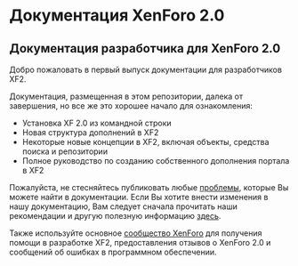 # Документация XenForo 2.0

## Документация разработчика для XenForo 2.0

Добро пожаловать в первый выпуск документации для разработчиков XF2.

Документация, размещенная в этом репозитории, далека от завершения, но все же это хорошее начало для ознакомления:

* Установка XF 2.0 из командной строки
* Новая структура дополнений в XF2
* Некоторые новые концепции в XF2, включая объекты, средства поиска и репозитории
* Полное руководство по созданию собственного дополнения портала в XF2

Пожалуйста, не стесняйтесь публиковать любые [проблемы](https://github.com/xenforo-ltd/docs/issues), которые Вы можете найти в документации. Если Вы хотите внести изменения в нашу документацию, Вам следует сначала прочитать наши рекомендации и другую полезную информацию [здесь](https://github.com/xenforo-ru/docs/blob/main-ru/CONTRIBUTING.md).

Также используйте основное [сообщество XenForo](https://xenforo.com/community) для получения помощи в разработке XF2, предоставления отзывов о XenForo 2.0 и сообщений об ошибках в программном обеспечении.
